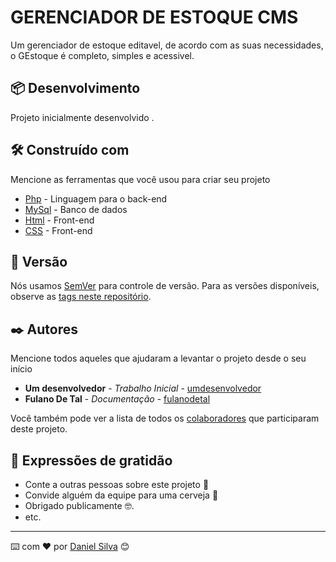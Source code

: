 # GERENCIADOR DE ESTOQUE CMS

Um gerenciador de estoque editavel, de acordo com as suas necessidades, o GEstoque é completo, simples e acessivel.

## 📦 Desenvolvimento

Projeto inicialmente desenvolvido .

## 🛠️ Construído com

Mencione as ferramentas que você usou para criar seu projeto

* [Php](https://www.php.net/) - Linguagem para o back-end
* [MySql](https://www.mysql.com/) - Banco de dados
* [Html]() - Front-end
* [CSS]() - Front-end


## 📌 Versão

Nós usamos [SemVer](http://semver.org/) para controle de versão. Para as versões disponíveis, observe as [tags neste repositório](https://github.com/suas/tags/do/projeto). 

## ✒️ Autores

Mencione todos aqueles que ajudaram a levantar o projeto desde o seu início

* **Um desenvolvedor** - *Trabalho Inicial* - [umdesenvolvedor](https://github.com/linkParaPerfil)
* **Fulano De Tal** - *Documentação* - [fulanodetal](https://github.com/linkParaPerfil)

Você também pode ver a lista de todos os [colaboradores](https://github.com/usuario/projeto/colaboradores) que participaram deste projeto.

## 🎁 Expressões de gratidão

* Conte a outras pessoas sobre este projeto 📢
* Convide alguém da equipe para uma cerveja 🍺 
* Obrigado publicamente 🤓.
* etc.


---
⌨️ com ❤️ por [Daniel Silva](https://github.com/DanielpSilva) 😊